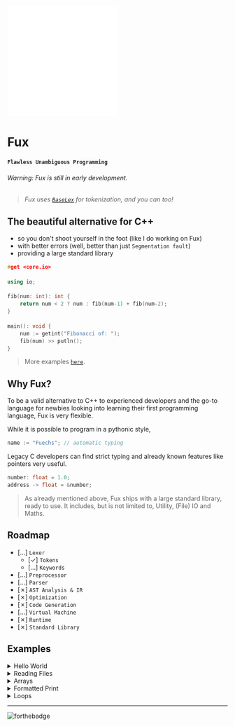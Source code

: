 <!-- FUX COLORS - #fcaa68 - #ec243c -->

<img src="./art/logo.svg" width=50%></img>

# Fux

**`Flawless Unambiguous Programming`**

###### Warning: Fux is still in early development.

> *Fux uses [`BaseLex`](https://github.com/Fuechs/BaseLex) for tokenization, and you can too!*

## The beautiful alternative for C++ 

- so you don't shoot yourself in the foot (like I do working on Fux)
- with better errors (well, better than just `Segmentation fault`) 
- providing a large standard library


```cpp
#get <core.io>

using io;

fib(num: int): int {
    return num < 2 ? num : fib(num-1) + fib(num-2);
}

main(): void {
    num := getint("Fibonacci of: ");
    fib(num) >> putln();
}
```

> More examples [`here`](#examples).

## Why Fux?

To be a valid alternative to C++ to experienced developers and the go-to language for newbies looking into learning their first programming language, Fux is very flexible.

While it is possible to program in a pythonic style,

```cpp
name := "Fuechs"; // automatic typing
```

Legacy C developers can find strict typing and already known features like pointers very useful.

```cpp
number: float = 1.0;
address -> float = &number;
```

> As already mentioned above, Fux ships with a large standard library, ready to use.
> It includes, but is not limited to, Utility, (File) IO and Maths. 

## Roadmap

- [...] `Lexer`
    - [&check;] `Tokens`
    - [...] `Keywords`
- [...] `Preprocessor`
- [...] `Parser`
- [&cross;] `AST Analysis & IR`
- [&cross;] `Optimization`
- [&cross;] `Code Generation`
- [...] `Virtual Machine`
- [&cross;] `Runtime`
- [&cross;] `Standard Library`

## Examples

<details>
    <summary>Hello World</summary>

<br>

```cpp
#get <core.io>

main(): void { 
    io.println("Hello World!");
}
```

</details>

<details>
    <summary>Reading Files</summary>

<br>

```cpp
#get <core.file>

main(): void { 
    filePath := "path/file.txt";
    contents := file.read(filePath);
}
```

</details>

<details>
    <summary>Arrays</summary>

<br>

```cpp
main(): void { 
    someArray: int[];
    someArray[] << 1; // someArray = {1}
    someArray[] << 3; // someArray = {1, 3}
}
```

</details>

<details>
    <summary>Formatted Print</summary>

<br>

```cpp
#get <core.io>

main(): void {
    res := 1;
    io.printf("Result: %i", res);
}
```

</details>

<details>
    <summary>Loops</summary>

<br>

```cpp
main(): void {

    string := "Some String";

    /// For-In Loop

    for (c: char) in (string) // {
        doSomething();
    // }

    /// For Loop

    for (i: u8; i < 10; ++i) // {
        doSomething();
    // }

    /// While Loop

    while (true) // {
        doSomething();
    // }

}
```

</details>

---

![forthebadge](
    https://forthebadge.com/images/badges/made-with-c-plus-plus.svg
) 